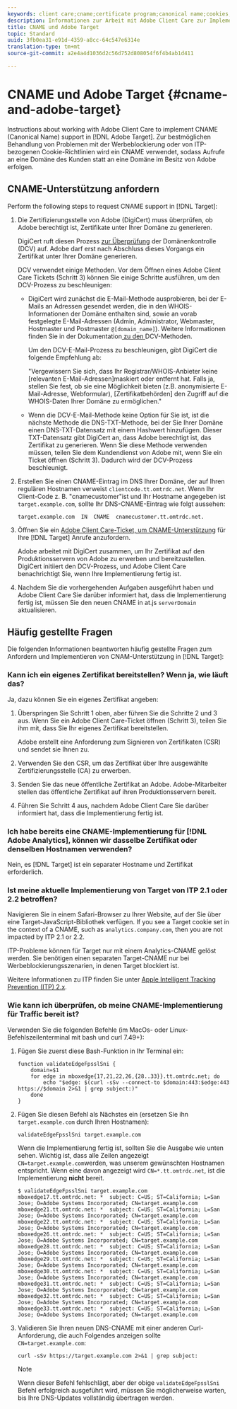 ```yaml
---
keywords: client care;cname;certificate program;canonical name;cookies;certificate;amc;adobe managed certificate;digicert;domain control validation;dcv
description: Informationen zur Arbeit mit Adobe Client Care zur Implementierung der CNAME-Unterstützung (Canonical Name) in Adobe Target.
title: CNAME und Adobe Target
topic: Standard
uuid: 3fb0ea31-e91d-4359-a8cc-64c547e6314e
translation-type: tm+mt
source-git-commit: a2e4a4d1036d2c56d752d808054f6f4b4ab1d411

---
```



# CNAME und Adobe Target {#cname-and-adobe-target}

Instructions about working with Adobe Client Care to implement CNAME (Canonical Name) support in [!DNL Adobe Target]. Zur bestmöglichen Behandlung von Problemen mit der Werbeblockierung oder von ITP-bezogenen Cookie-Richtlinien wird ein CNAME verwendet, sodass Aufrufe an eine Domäne des Kunden statt an eine Domäne im Besitz von Adobe erfolgen.

## CNAME-Unterstützung anfordern

Perform the following steps to request CNAME support in [!DNL Target]:

1. Die Zertifizierungsstelle von Adobe (DigiCert) muss überprüfen, ob Adobe berechtigt ist, Zertifikate unter Ihrer Domäne zu generieren.

   DigiCert ruft diesen Prozess [zur Überprüfung](https://docs.digicert.com/manage-certificates/dv-certificate-enrollment/domain-control-validation-dcv-methods/) der Domänenkontrolle (DCV) auf. Adobe darf erst nach Abschluss dieses Vorgangs ein Zertifikat unter Ihrer Domäne generieren.

   DCV verwendet einige Methoden. Vor dem Öffnen eines Adobe Client Care Tickets (Schritt 3) können Sie einige Schritte ausführen, um den DCV-Prozess zu beschleunigen:

   * DigiCert wird zunächst die E-Mail-Methode ausprobieren, bei der E-Mails an Adressen gesendet werden, die in den WHOIS-Informationen der Domäne enthalten sind, sowie an vorab festgelegte E-Mail-Adressen (Admin, Administrator, Webmaster, Hostmaster und Postmaster `@[domain_name]`). Weitere Informationen finden Sie in der Dokumentation[ zu den ](https://docs.digicert.com/manage-certificates/dv-certificate-enrollment/domain-control-validation-dcv-methods/)DCV-Methoden.

      Um den DCV-E-Mail-Prozess zu beschleunigen, gibt DigiCert die folgende Empfehlung ab:

      "Vergewissern Sie sich, dass Ihr Registrar/WHOIS-Anbieter keine [relevanten E-Mail-Adressen]maskiert oder entfernt hat. Falls ja, stellen Sie fest, ob sie eine Möglichkeit bieten (z.B. anonymisierte E-Mail-Adresse, Webformular), [Zertifikatbehörden] den Zugriff auf die WHOIS-Daten Ihrer Domäne zu ermöglichen."

   * Wenn die DCV-E-Mail-Methode keine Option für Sie ist, ist die nächste Methode die DNS-TXT-Methode, bei der Sie Ihrer Domäne einen DNS-TXT-Datensatz mit einem Hashwert hinzufügen. Dieser TXT-Datensatz gibt DigiCert an, dass Adobe berechtigt ist, das Zertifikat zu generieren. Wenn Sie diese Methode verwenden müssen, teilen Sie dem Kundendienst von Adobe mit, wenn Sie ein Ticket öffnen (Schritt 3). Dadurch wird der DCV-Prozess beschleunigt.

1. Erstellen Sie einen CNAME-Eintrag im DNS Ihrer Domäne, der auf Ihren regulären Hostnamen verweist `clientcode.tt.omtrdc.net`. Wenn Ihr Client-Code z. B. "cnamecustomer"ist und Ihr Hostname angegeben ist `target.example.com`, sollte Ihr DNS-CNAME-Eintrag wie folgt aussehen:

   ```
   target.example.com  IN  CNAME  cnamecustomer.tt.omtrdc.net.
   ```

1. Öffnen Sie ein [Adobe Client Care-Ticket, um CNAME-Unterstützung](https://docs.adobe.com/content/help/en/target/using/cmp-resources-and-contact-information.html#reference_ACA3391A00EF467B87930A450050077C) für Ihre [!DNL Target] Anrufe anzufordern.

   Adobe arbeitet mit DigiCert zusammen, um Ihr Zertifikat auf den Produktionsservern von Adobe zu erwerben und bereitzustellen. DigiCert initiiert den DCV-Prozess, und Adobe Client Care benachrichtigt Sie, wenn Ihre Implementierung fertig ist.

1. Nachdem Sie die vorhergehenden Aufgaben ausgeführt haben und Adobe Client Care Sie darüber informiert hat, dass die Implementierung fertig ist, müssen Sie den neuen CNAME in at.js `serverDomain` aktualisieren.

## Häufig gestellte Fragen  

Die folgenden Informationen beantworten häufig gestellte Fragen zum Anfordern und Implementieren von CNAM-Unterstützung in [!DNL Target]:

### Kann ich ein eigenes Zertifikat bereitstellen? Wenn ja, wie läuft das?

Ja, dazu können Sie ein eigenes Zertifikat angeben:

1. Überspringen Sie Schritt 1 oben, aber führen Sie die Schritte 2 und 3 aus. Wenn Sie ein Adobe Client Care-Ticket öffnen (Schritt 3), teilen Sie ihm mit, dass Sie Ihr eigenes Zertifikat bereitstellen.

   Adobe erstellt eine Anforderung zum Signieren von Zertifikaten (CSR) und sendet sie Ihnen zu.

1. Verwenden Sie den CSR, um das Zertifikat über Ihre ausgewählte Zertifizierungsstelle (CA) zu erwerben.

1. Senden Sie das neue öffentliche Zertifikat an Adobe. Adobe-Mitarbeiter stellen das öffentliche Zertifikat auf ihren Produktionsservern bereit.

1. Führen Sie Schritt 4 aus, nachdem Adobe Client Care Sie darüber informiert hat, dass die Implementierung fertig ist.

### Ich habe bereits eine CNAME-Implementierung für [!DNL Adobe Analytics], können wir dasselbe Zertifikat oder denselben Hostnamen verwenden?

Nein, es [!DNL Target] ist ein separater Hostname und Zertifikat erforderlich.

### Ist meine aktuelle Implementierung von Target von ITP 2.1 oder 2.2 betroffen?

Navigieren Sie in einem Safari-Browser zu Ihrer Website, auf der Sie über eine Target-JavaScript-Bibliothek verfügen. If you see a Target cookie set in the context of a CNAME, such as `analytics.company.com`, then you are not impacted by ITP 2.1 or 2.2.

ITP-Probleme können für Target nur mit einem Analytics-CNAME gelöst werden. Sie benötigen einen separaten Target-CNAME nur bei Werbeblockierungsszenarien, in denen Target blockiert ist.

Weitere Informationen zu ITP finden Sie unter [Apple Intelligent Tracking Prevention (ITP) 2.x](/help/c-implementing-target/c-considerations-before-you-implement-target/c-privacy/apple-itp-2x.md).

### Wie kann ich überprüfen, ob meine CNAME-Implementierung für Traffic bereit ist?

Verwenden Sie die folgenden Befehle (im MacOs- oder Linux-Befehlszeilenterminal mit bash und curl 7.49+):

1. Fügen Sie zuerst diese Bash-Funktion in Ihr Terminal ein:

   ```
   function validateEdgeFpsslSni {
       domain=$1
       for edge in mboxedge{17,21,22,26,{28..33}}.tt.omtrdc.net; do
           echo "$edge: $(curl -sSv --connect-to $domain:443:$edge:443 https://$domain 2>&1 | grep subject:)"
       done
   }
   ```

1. Fügen Sie diesen Befehl als Nächstes ein (ersetzen Sie ihn `target.example.com` durch Ihren Hostnamen):

   ```
   validateEdgeFpsslSni target.example.com
   ```

   Wenn die Implementierung fertig ist, sollten Sie die Ausgabe wie unten sehen. Wichtig ist, dass alle Zeilen angezeigt `CN=target.example.com`werden, was unserem gewünschten Hostnamen entspricht. Wenn eine davon angezeigt wird `CN=*.tt.omtrdc.net`, ist die Implementierung **nicht** bereit.

   ```
   $ validateEdgeFpsslSni target.example.com
   mboxedge17.tt.omtrdc.net: *  subject: C=US; ST=California; L=San Jose; O=Adobe Systems Incorporated; CN=target.example.com
   mboxedge21.tt.omtrdc.net: *  subject: C=US; ST=California; L=San Jose; O=Adobe Systems Incorporated; CN=target.example.com
   mboxedge22.tt.omtrdc.net: *  subject: C=US; ST=California; L=San Jose; O=Adobe Systems Incorporated; CN=target.example.com
   mboxedge26.tt.omtrdc.net: *  subject: C=US; ST=California; L=San Jose; O=Adobe Systems Incorporated; CN=target.example.com
   mboxedge28.tt.omtrdc.net: *  subject: C=US; ST=California; L=San Jose; O=Adobe Systems Incorporated; CN=target.example.com
   mboxedge29.tt.omtrdc.net: *  subject: C=US; ST=California; L=San Jose; O=Adobe Systems Incorporated; CN=target.example.com
   mboxedge30.tt.omtrdc.net: *  subject: C=US; ST=California; L=San Jose; O=Adobe Systems Incorporated; CN=target.example.com
   mboxedge31.tt.omtrdc.net: *  subject: C=US; ST=California; L=San Jose; O=Adobe Systems Incorporated; CN=target.example.com
   mboxedge32.tt.omtrdc.net: *  subject: C=US; ST=California; L=San Jose; O=Adobe Systems Incorporated; CN=target.example.com
   mboxedge33.tt.omtrdc.net: *  subject: C=US; ST=California; L=San Jose; O=Adobe Systems Incorporated; CN=target.example.com
   ```

1. Validieren Sie Ihren neuen DNS-CNAME mit einer anderen Curl-Anforderung, die auch Folgendes anzeigen sollte `CN=target.example.com`:

   ```
   curl -sSv https://target.example.com 2>&1 | grep subject:
   ```

   >[!NOTE]
   >
   >Wenn dieser Befehl fehlschlägt, aber der obige `validateEdgeFpsslSni` Befehl erfolgreich ausgeführt wird, müssen Sie möglicherweise warten, bis Ihre DNS-Updates vollständig übertragen werden.
